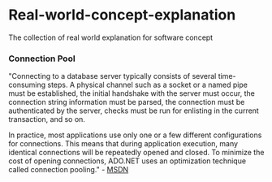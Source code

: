 # Real-world-concept-explanation
The collection of real world explanation for software concept

### Connection Pool

"Connecting to a database server typically consists of several time-consuming steps. A physical channel such as a socket or a named pipe must be established, the initial handshake with the server must occur, the connection string information must be parsed, the connection must be authenticated by the server, checks must be run for enlisting in the current transaction, and so on.

In practice, most applications use only one or a few different configurations for connections. This means that during application execution, many identical connections will be repeatedly opened and closed. To minimize the cost of opening connections, ADO.NET uses an optimization technique called connection pooling." - [MSDN](https://msdn.microsoft.com/en-us/library/8xx3tyca.aspx)
